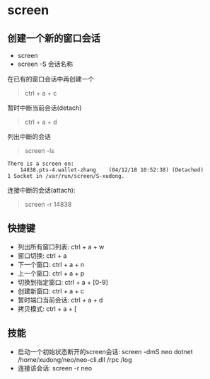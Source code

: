 screen
======

## 创建一个新的窗口会话
* screen
* screen -S 会话名称

在已有的窗口会话中再创建一个
> ctrl + a + c

暂时中断当前会话(detach)
> ctrl + a + d

列出中断的会话
> screen -ls
```
There is a screen on:
	14838.pts-4.wallet-zhang	(04/12/18 10:52:38)	(Detached)
1 Socket in /var/run/screen/S-xudong.
```

连接中断的会话(attach):
> screen -r 14838

## 快捷键
* 列出所有窗口列表: ctrl + a + w 
* 窗口切换: ctrl + a
* 下一个窗口: ctrl + a + n
* 上一个窗口: ctrl + a + p
* 切换到指定窗口: ctrl + a + [0-9]
* 创建新窗口: ctrl + a + c
* 暂时端口当前会话: ctrl + a + d
* 拷贝模式: ctrl + a + [

## 技能
* 启动一个初始状态断开的screen会话: screen -dmS neo dotnet /home/xudong/neo/neo-cli.dll /rpc /log
* 连接该会话: screen -r neo
